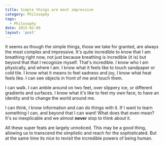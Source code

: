 ```yaml
---
title: Simple things are most impressive
category: Philosophy
tags:
  - Philosophy
date: 2015-02-09
layout: 'post'
---
```


It seems as though the simple things, those we take for granted, are
always the most complex and impressive. It's quite incredible to know
that I am breathing right now, not just because breathing is
incredible (it is) but beyond that that I recognize myself. That's
incredible. I know who I am physically, and where I am. I know what it
feels like to touch sandpaper or cold tile. I know what it means to
feel sadness and joy, I know what heat feels like. I can see objects
in front of me and touch them.

I can walk. I can amble around on two feet, over slippery ice, or
different gradients and surfaces. I know what it's like to feel my own
face, to have an identity and to change the world around me.

I can think, I know information and can do things with it. If I want
to learn something I can, and beyond that I can want! What does that
even mean? It's so inexplicable and we almost **never** stop to think
about it.

All these super feats are largely unnoticed. This may be a good thing,
allowing us to transcend the simplistic and reach for the
sophisticated. But at the same time its nice to revisit the incredible
powers of being human.
